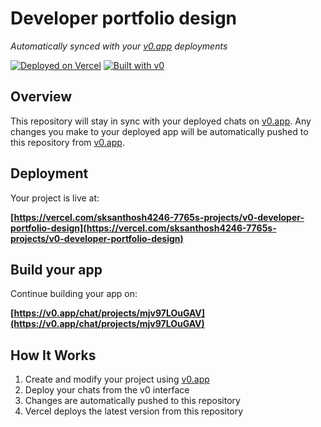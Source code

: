 # Developer portfolio design

*Automatically synced with your [v0.app](https://v0.app) deployments*

[![Deployed on Vercel](https://img.shields.io/badge/Deployed%20on-Vercel-black?style=for-the-badge&logo=vercel)](https://vercel.com/sksanthosh4246-7765s-projects/v0-developer-portfolio-design)
[![Built with v0](https://img.shields.io/badge/Built%20with-v0.app-black?style=for-the-badge)](https://v0.app/chat/projects/mjv97LOuGAV)

## Overview

This repository will stay in sync with your deployed chats on [v0.app](https://v0.app).
Any changes you make to your deployed app will be automatically pushed to this repository from [v0.app](https://v0.app).

## Deployment

Your project is live at:

**[https://vercel.com/sksanthosh4246-7765s-projects/v0-developer-portfolio-design](https://vercel.com/sksanthosh4246-7765s-projects/v0-developer-portfolio-design)**

## Build your app

Continue building your app on:

**[https://v0.app/chat/projects/mjv97LOuGAV](https://v0.app/chat/projects/mjv97LOuGAV)**

## How It Works

1. Create and modify your project using [v0.app](https://v0.app)
2. Deploy your chats from the v0 interface
3. Changes are automatically pushed to this repository
4. Vercel deploys the latest version from this repository